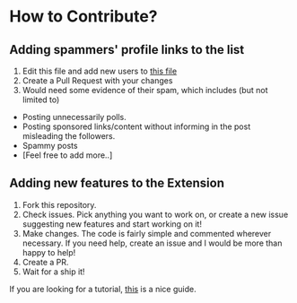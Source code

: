 # How to Contribute?

## Adding spammers' profile links to the list
1. Edit this file and add new users to [this file](https://github.com/thefatbatman/linkedin-feed-cleaner/blob/main/blocked-users-list/default.json)
2. Create a Pull Request with your changes
3. Would need some evidence of their spam, which includes (but not limited to)
  - Posting unnecessarily polls.
  - Posting sponsored links/content without informing in the post misleading the followers.
  - Spammy posts
  - [Feel free to add more..]

## Adding new features to the Extension
1. Fork this repository.
2. Check issues. Pick anything you want to work on, or create a new issue suggesting new features and start working on it!
3. Make changes. The code is fairly simple and commented wherever necessary. If you need help, create an issue and I would be more than happy to help!
4. Create a PR.
5. Wait for a ship it!

If you are looking for a tutorial, [this](https://developer.chrome.com/docs/extensions/mv3/getstarted/) is a nice guide.
